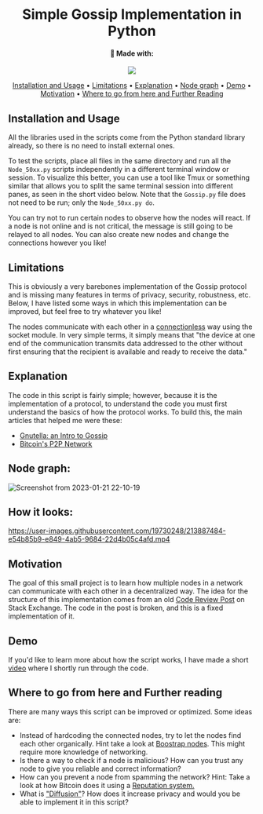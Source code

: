 <div align="center">

# Simple Gossip Implementation in Python

#### 🔧 Made with:
![](https://img.shields.io/badge/-Python-informational?style=flat&logo=Python&logoColor=white)

[Installation and Usage](#installationandusage)
•
[Limitations](#limitations) 
•
[Explanation](#explanation)
•
[Node graph](#nodegraph) 
•
[Demo](#demo) 
•
[Motivation](#motivation) 
•
[Where to go from here and Further Reading](#wheretogofromhereandfurtherreading) 

</div>

## Installation and Usage
All the libraries used in the scripts come from the Python standard library already, so there is no need to install external ones.

To test the scripts, place all files in the same directory and run all the `Node_50xx.py` scripts independently in a different terminal window or session. To visualize this better, you can use a tool like Tmux or something similar that allows you to split the same terminal session into different panes, as seen in the short video below. Note that the `Gossip.py` file does not need to be run; only the `Node_50xx.py do`.

You can try not to run certain nodes to observe how the nodes will react. If a node is not online and is not critical, the message is still going to be relayed to all nodes. You can also create new nodes and change the connections however you like!

## Limitations
This is obviously a very barebones implementation of the Gossip protocol and is missing many features in terms of privacy, security, robustness, etc. Below, I have listed some ways in which this implementation can be improved, but feel free to try whatever you like!

The nodes communicate with each other in a [connectionless](https://en.wikipedia.org/wiki/Connectionless_communication) way using the socket module. In very simple terms, it simply means that "the device at one end of the communication transmits data addressed to the other without first ensuring that the recipient is available and ready to receive the data."

## Explanation
The code in this script is fairly simple; however, because it is the implementation of a protocol, to understand the code you must first understand the basics of how the protocol works. To build this, the main articles that helped me were these:
  - [Gnutella: an Intro to Gossip](https://nakamoto.com/gnutella/)
  - [Bitcoin's P2P Network](https://nakamoto.com/bitcoins-p2p-network/)

## Node graph:

![Screenshot from 2023-01-21 22-10-19](https://user-images.githubusercontent.com/19730248/213887302-bb7fb3ba-741c-43f9-bf4a-727b711286bb.png)

## How it looks:

https://user-images.githubusercontent.com/19730248/213887484-e54b85b9-e849-4ab5-9684-22d4b05c4afd.mp4

## Motivation
The goal of this small project is to learn how multiple nodes in a network can communicate with each other in a decentralized way. The idea for the structure of this implementation comes from an old [Code Review Post](https://codereview.stackexchange.com/questions/95671/gossip-algorithm-in-distributed-systems/282643#282643) on Stack Exchange. The code in the post is broken, and this is a fixed implementation of it.

## Demo
If you'd like to learn more about how the script works, I have made a short [video](https://youtu.be/XR9BKhveduU) where I shortly run through the code. 

## Where to go from here and Further reading
There are many ways this script can be improved or optimized. Some ideas are:
  - Instead of hardcoding the connected nodes, try to let the nodes find each other organically. Hint take a look at [Boostrap nodes](https://nakamoto.com/bitcoins-p2p-network/#:~:text=protocol%20requires%20an-,bootstrap%20node,-to%20usher%20you). This might require more knowledge of networking.
  - Is there a way to check if a node is malicious? How can you trust any node to give you reliable and correct information?
  - How can you prevent a node from spamming the network? Hint: Take a look at how Bitcoin does it using a [Reputation system.](https://nakamoto.com/bitcoins-p2p-network/#:~:text=Bitcoin%20uses%20a-,reputation%20system,-to%20deal%20with)
  - What is ["Diffusion"](https://nakamoto.com/bitcoins-p2p-network/#:~:text=a%20method%20called-,diffusion,-.%20In%20diffusion%2C%20instead)? How does it increase privacy and would you be able to implement it in this script?

